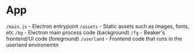 # App

`/main.js` - Electron entrypoint
`/assets` - Static assets such as images, fonts, etc
`/bg` - Electron main process code (background)
`/fg` - Beaker's frontend/UI code (foreground)
`/userland` - Frontend code that runs in the userland environemtn